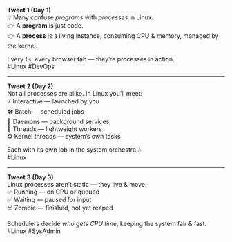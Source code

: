 **Tweet 1 (Day 1)**  
💡 Many confuse _programs_ with _processes_ in Linux.  
👉 A **program** is just code.  
👉 A **process** is a living instance, consuming CPU & memory, managed by the kernel.

Every `ls`, every browser tab — they’re processes in action.  
#Linux #DevOps

---

**Tweet 2 (Day 2)**  
Not all processes are alike. In Linux you’ll meet:  
⚡ Interactive — launched by you  
🛠️ Batch — scheduled jobs  
👻 Daemons — background services  
🔗 Threads — lightweight workers  
⚙️ Kernel threads — system’s own tasks

Each with its own job in the system orchestra 🎶  
#Linux

---

**Tweet 3 (Day 3)**  
Linux processes aren’t static — they live & move:  
✅ Running — on CPU or queued  
✅ Waiting — paused for input  
☠️ Zombie — finished, not yet reaped

Schedulers decide _who gets CPU time_, keeping the system fair & fast.  
#Linux #SysAdmin